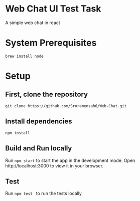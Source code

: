 # Web Chat UI Test Task

A simple web chat in react

# System Prerequisites

```
brew install node
```
# Setup

## First, clone the repository

```
git clone https://github.com/Sroramensah6/Web-Chat.git
```

## Install dependencies

```
npm install
```

## Build and Run locally

Run ` npm start ` to start the app in the development mode.
Open http://localhost:3000 to view it in your browser.

## Test
Run `npm test ` to run the tests locally
